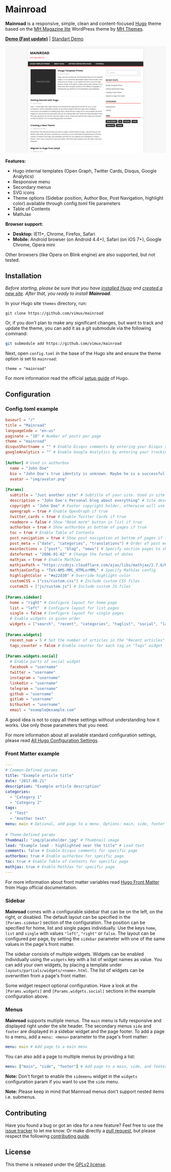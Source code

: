# Mainroad

**Mainroad** is a responsive, simple, clean and content-focused [Hugo](https://gohugo.io/) theme based on the
[MH Magazine lite](https://wordpress.org/themes/mh-magazine-lite/) WordPress theme by
[MH Themes](https://www.mhthemes.com/).

**[Demo (Fast update)](https://hugothemes.gitlab.io/mainroad/)** |
[Standart Demo](https://themes.gohugo.io/theme/mainroad/)

![screenshot](https://github.com/Vimux/mainroad/blob/master/images/screenshot.png)

**Features:**

+ Hugo internal templates (Open Graph, Twitter Cards, Disqus, Google Analytics)
+ Responsive menu
+ Secondary menus
+ SVG icons
+ Theme options (Sidebar position, Author Box, Post Navigation, highlight color) available through config.toml file
parameters
+ Table of Contents
+ MathJax

**Browser support:**

+ **Desktop:** IE11+, Chrome, Firefox, Safari
+ **Mobile:** Android browser (on Android 4.4+), Safari (on iOS 7+), Google Chrome, Opera mini

Other browsers (like Opera on Blink engine) are also supported, but not tested.

## Installation

*Before starting, please be sure that you have
[installed Hugo](https://gohugo.io/getting-started/quick-start/#step-1-install-hugo) and
[created a new site](https://gohugo.io/getting-started/quick-start/#step-2-create-a-new-site). After that, you ready to
install **Mainroad**.*

In your Hugo site `themes` directory, run:

```
git clone https://github.com/vimux/mainroad
```

Or, if you don't plan to make any significant changes, but want to track and update the theme, you can add it as a git
submodule via the following command:

```bash
git submodule add https://github.com/vimux/mainroad
```

Next, open `config.toml` in the base of the Hugo site and ensure the theme option is set to `mainroad`:

```
theme = "mainroad"
```

For more information read the official [setup guide](https://gohugo.io/themes/installing-and-using-themes/) of Hugo.

## Configuration

### Config.toml example

```toml
baseurl = "/"
title = "Mainroad"
languageCode = "en-us"
paginate = "10" # Number of posts per page
theme = "mainroad"
disqusShortname = "" # Enable Disqus comments by entering your Disqus shortname
googleAnalytics = "" # Enable Google Analytics by entering your tracking id

[Author] # Used in authorbox
  name = "John Doe"
  bio = "John Doe's true identity is unknown. Maybe he is a successful blogger or writer. Nobody knows it."
  avatar = "img/avatar.png"

[Params]
  subtitle = "Just another site" # Subtitle of your site. Used in site header
  description = "John Doe's Personal blog about everything" # Site description. Used in meta description
  copyright = "John Doe" # Footer copyright holder, otherwise will use site title
  opengraph = true # Enable OpenGraph if true
  twitter_cards = true # Enable Twitter Cards if true
  readmore = false # Show "Read more" button in list if true
  authorbox = true # Show authorbox at bottom of pages if true
  toc = true # Enable Table of Contents
  post_navigation = true # Show post navigation at bottom of pages if true
  post_meta = ["date", "categories", "translations"] # Order of post meta information
  mainSections = ["post", "blog", "news"] # Specify section pages to show on home page and the "Recent articles" widget
  dateformat = "2006-01-02" # Change the format of dates
  mathjax = true # Enable MathJax
  mathjaxPath = "https://cdnjs.cloudflare.com/ajax/libs/mathjax/2.7.6/MathJax.js" # Specify MathJax path
  mathjaxConfig = "TeX-AMS-MML_HTMLorMML" # Specify MathJax config
  highlightColor = "#e22d30" # Override highlight color
  customCSS = ["css/custom.css"] # Include custom CSS files
  customJS = ["js/custom.js"] # Include custom JS files

[Params.sidebar]
  home = "right" # Configure layout for home page
  list = "left"  # Configure layout for list pages
  single = false # Configure layout for single pages
  # Enable widgets in given order
  widgets = ["search", "recent", "categories", "taglist", "social", "languages"]

[Params.widgets]
  recent_num = 5 # Set the number of articles in the "Recent articles" widget
  tags_counter = false # Enable counter for each tag in "Tags" widget

[Params.widgets.social]
  # Enable parts of social widget
  facebook = "username"
  twitter = "username"
  instagram = "username"
  linkedin = "username"
  telegram = "username"
  github = "username"
  gitlab = "username"
  bitbucket = "username"
  email = "example@example.com"
```

A good idea is not to copy all these settings without understanding how it works. Use only those parameters that you
need.

For more information about all available standard configuration settings, please read
[All Hugo Configuration Settings](https://gohugo.io/getting-started/configuration/#all-configuration-settings).

### Front Matter example

```yaml
---
# Common-Defined params
title: "Example article title"
date: "2017-08-21"
description: "Example article description"
categories:
  - "Category 1"
  - "Category 2"
tags:
  - "Test"
  - "Another test"
menu: main # Optional, add page to a menu. Options: main, side, footer

# Theme-Defined params
thumbnail: "img/placeholder.jpg" # Thumbnail image
lead: "Example lead - highlighted near the title" # Lead text
comments: false # Enable Disqus comments for specific page
authorbox: true # Enable authorbox for specific page
toc: true # Enable Table of Contents for specific page
mathjax: true # Enable MathJax for specific page
---
```

For more information about front matter variables read
[Hugo Front Matter](https://gohugo.io/content-management/front-matter) from Hugo official documentation.

### Sidebar

**Mainroad** comes with a configurable sidebar that can be on the left, on the right, or disabled. The default layout
can be specified in the `[Params.sidebar]` section of the configuration. The position can be specified for home, list
and single pages individually. Use the keys `home`, `list` and `single` with values `"left"`, `"right"` or `false`. The
layout can be configured per page, by setting the `sidebar` parameter with one of the same values in the page's front
matter.

The sidebar consists of multiple widgets. Widgets can be enabled individually using the `widgets` key with a list of
widget names as value. You can add your own widgets, by placing a template under `layouts/partials/widgets/<name>.html`.
The list of widgets can be overwritten from a page's front matter.

Some widget respect optional configuration. Have a look at the `[Params.widgets]` and `[Params.widgets.social]` sections
in the example configuration above.

### Menus

**Mainroad** supports multiple menus. The `main` menu is fully responsive and displayed right under the site header. The
secondary menus `side` and `footer` are displayed in a sidebar widget and the page footer. To add a page to a menu, add
a `menu: <menu>` parameter to the page's front matter:

```yaml
menu: main # Add page to a main menu
```

You can also add a page to multiple menus by providing a list:

```yaml
menu: ["main", "side", "footer"] # Add page to a main, side, and footer menu
```

**Note:** Don't forget to enable the `sidemenu` widget in the `widgets` configuration param if you want to use the
`side` menu.

**Note:** Please keep in mind that Mainroad menus don't support nested items i.e. submenus.

## Contributing

Have you found a bug or got an idea for a new feature? Feel free to use the
[issue tracker](https://github.com/Vimux/mainroad/issues) to let me know. Or make directly a
[pull request](https://github.com/Vimux/mainroad/pulls), but please respect the following
[contributing guide](https://github.com/Vimux/mainroad/blob/master/CONTRIBUTING.md).

## License

This theme is released under the [GPLv2 license](https://github.com/Vimux/mainroad/blob/master/LICENSE.md).
